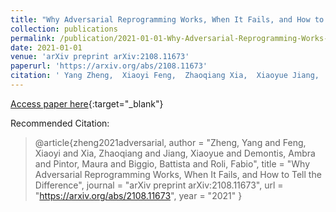 ```yaml
---
title: "Why Adversarial Reprogramming Works, When It Fails, and How to Tell the Difference"
collection: publications
permalink: /publication/2021-01-01-Why-Adversarial-Reprogramming-Works-When-It-Fails-and-How-to-Tell-the-Difference
date: 2021-01-01
venue: 'arXiv preprint arXiv:2108.11673'
paperurl: 'https://arxiv.org/abs/2108.11673'
citation: ' Yang Zheng,  Xiaoyi Feng,  Zhaoqiang Xia,  Xiaoyue Jiang,  Ambra Demontis,  Maura Pintor,  Battista Biggio,  Fabio Roli, &quot;Why Adversarial Reprogramming Works, When It Fails, and How to Tell the Difference.&quot; arXiv preprint arXiv:2108.11673, 2021.'
---
```

[Access paper here](https://arxiv.org/abs/2108.11673){:target="_blank"}

Recommended Citation: 
>@article{zheng2021adversarial,
    author = &quot;Zheng, Yang and Feng, Xiaoyi and Xia, Zhaoqiang and Jiang, Xiaoyue and Demontis, Ambra and Pintor, Maura and Biggio, Battista and Roli, Fabio&quot;,
    title = &quot;Why Adversarial Reprogramming Works, When It Fails, and How to Tell the Difference&quot;,
    journal = &quot;arXiv preprint arXiv:2108.11673&quot;,
    url = &quot;https://arxiv.org/abs/2108.11673&quot;,
    year = &quot;2021&quot;
}
